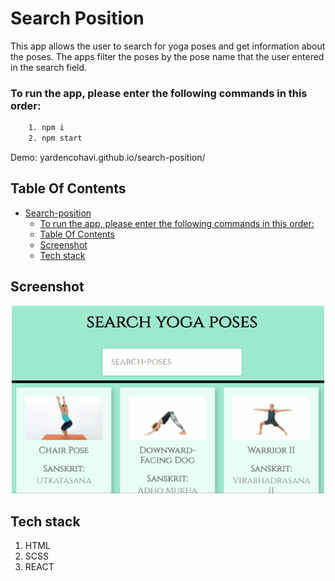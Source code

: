 # Search Position
This app allows the user to search for yoga poses and get information about the poses.
The apps filter the poses by the pose name that the user entered in the search field.

### To run the app, please enter the following commands in this order:
```sh
    1. npm i
    2. npm start
```

Demo: yardencohavi.github.io/search-position/

## Table Of Contents
- [Search-position](#loop-machine)
    - [To run the app, please enter the following commands in this order:](#to-run-the-app-please-enter-the-following-commands-in-this-order)
  - [Table Of Contents](#table-of-contents)
  - [Screenshot](#screenshot)
  - [Tech stack](#tech-stack)
  
## Screenshot
<p align="center"><img src="/src/images/searchpos.gif" width="500" /></p>

## Tech stack
1. HTML
2. SCSS
3. REACT

